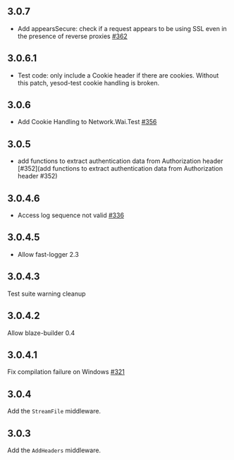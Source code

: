## 3.0.7

* Add appearsSecure: check if a request appears to be using SSL even in the
  presence of reverse proxies [#362](https://github.com/yesodweb/wai/pull/362)

## 3.0.6.1

* Test code: only include a Cookie header if there are cookies. Without this
  patch, yesod-test cookie handling is broken.

## 3.0.6

* Add Cookie Handling to Network.Wai.Test [#356](https://github.com/yesodweb/wai/pull/356)

## 3.0.5

* add functions to extract authentication data from Authorization header [#352](add functions to extract authentication data from Authorization header #352)

## 3.0.4.6

* Access log sequence not valid [#336](https://github.com/yesodweb/wai/issues/336)

## 3.0.4.5

* Allow fast-logger 2.3

## 3.0.4.3

Test suite warning cleanup

## 3.0.4.2

Allow blaze-builder 0.4

## 3.0.4.1

Fix compilation failure on Windows [#321](https://github.com/yesodweb/wai/issues/321)

## 3.0.4

Add the `StreamFile` middleware.

## 3.0.3

Add the `AddHeaders` middleware.
